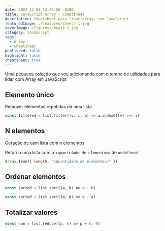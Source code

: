 ```yaml
---
date: 2022-12-01 12:48:58 -0300
title: JavaScript Array - Cheatsheet
description: Cheatsheet para lidar arrays com JavaScript
featuredImage: ./featured/sheets-1.jpg
coverImage: /figures/sheets-1.jpg
category: JavaScript
tags:
  - Array
  - Cheatsheet
published: false
highlight: false
cheatsheet: true
---
```


Uma pequena coleção que vou adicionando com o tempo de utilidades para lidar com Array em JavaScript

## Elemento único

Remover elementos repetidos de uma lista

```javascript
const filtered = list.filter((v, i, a) => a.indexOf(v) === i)
```

## N elementos

Geração de uam lista com n elementos

Retorna uma lista com a `<quantidade de elementos>` de `undefined`

```javascript
Array.from({ length: "<quantidade de elementos>" })
```

## Ordenar elementos

```javascript
const sorted = list.sort((a, b) => a - b)
```

```javascript
const sorted = list.sort((a, b) => b - a)
```

## Totalizar valores

```javascript
const sum = list.reduce((p, c) => p + c, 0)
```
